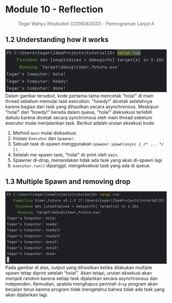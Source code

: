 # Module 10 - Reflection
> Tegar Wahyu Khisbulloh (2206082032) - Pemrograman Lanjut A

## 1.2 Understanding how it works
![timer.png](images/timer.png)
Dalam gambar tersebut, kode pertama-tama mencetak "hola!" di main thread sebelum
memulai task execution. "howdy!" dicetak setelahnya karena bagian dari task yang dihasilkan
secara asynchronous. Meskipun "hola!" dan "howdy!" berada dalam queue, "hola!" dieksekusi
terlebih dahulu karena dicetak secara synchronous oleh main thread sebelum executor mulai
menjalankan task.
Berikut adalah urutan eksekusi kode:
1. Method `main` mulai dieksekusi.
2. Inisiasi `Executor` dan `Spawner`.
3. Sebuah task di-spawn menggunakan `spawner.spawn(async { /* ... */ })`.
4. Setelah me-spawn task, "hola!" di-print oleh `main`.
5. Spawner di-drop, menandakan tidak ada task yang akan di-spawn lagi
6. `executor.run()` dipanggil, mengeksekusi task yang ada di queue.

## 1.3 Multiple Spawn and removing drop
![MultiSpawn.png](images/MultiSpawn.png)
Pada gambar di atas, output yang dihasilkan ketika dilakukan multiple spawn tetap diprint
setelah "hola!". Akan tetapi, urutan eksekusi akan menjadi random karena setiap task dijalankan
secara asynchronous dan independen. Kemudian, apabila menghapus perintah `drop` program akan
berjalan terus karena program tidak mengetahui bahwa tidak ada task yang akan dijalankan lagi.